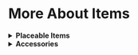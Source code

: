 # More About Items

<details>
<summary><strong>Placeable Items</strong></summary>

<pre>
1. Bonfire (Dark Souls)
   Description: Right-click near the bonfire to open the level-up menu.
   Recipe 1:
       Campfire (standard) × 1
       Iron Broadsword × 1
   Recipe 2:
       Campfire (standard) × 1
       Lead Broadsword × 1
   Crafting Station: Not required
</pre>

</details>

<details>
<summary><strong>Accessories</strong></summary>

<pre>
1. Cloranthy Ring
   Description: Increases stamina regeneration rate by 25%
                Reduces delay before stamina regeneration by 15%
                This ancient ring, engraved with a large green flower, is of unknown origin.
   Dropped by: Giant Tortoise (10%)
</pre>

</details>
